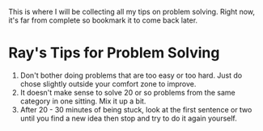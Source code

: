 This is where I will be collecting all my tips on problem solving. Right now, it's far from complete so bookmark it to come back later.

# Ray's Tips for Problem Solving

1. Don't bother doing problems that are too easy or too hard. Just do chose slightly outside your comfort zone to improve.
2. It doesn't make sense to solve 20 or so problems from the same category in one sitting. Mix it up a bit.
3. After 20 - 30 minutes of being stuck, look at the first sentence or two until you find a new idea then stop and try to do it again yourself.

